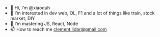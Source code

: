 - 👋 Hi, I’m @xiaoduh
- 👀 I’m interested in dev web, OL, F1 and a lot of things like train, stock market, DIY
- 🌱 I’m mastering JS, React, Node 
- 📫 How to reach me clement.lidar@gmail.com

<!---
xiaoduh/xiaoduh is a ✨ special ✨ repository because its `README.md` (this file) appears on your GitHub profile.
You can click the Preview link to take a look at your changes.
--->
